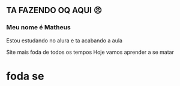 ## TA FAZENDO OQ AQUI 😠

### Meu nome é Matheus 

Estou estudando no alura e ta acabando a aula
 <!DOCtype html>
 <html> 
 <head>Site mais foda de todos os tempos</head>
 <body> Hoje vamos aprender a se matar</body>
 <h1> foda se</h1>
 
 
 </html>
